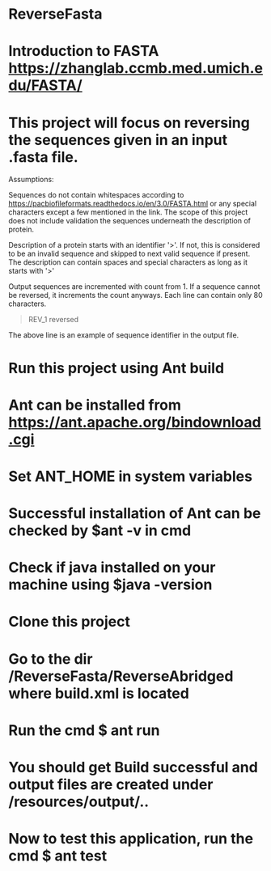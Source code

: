 # ReverseFasta

# Introduction to FASTA https://zhanglab.ccmb.med.umich.edu/FASTA/

# This project will focus on reversing the sequences given in an input .fasta file.

  Assumptions:

  Sequences do not contain whitespaces according to https://pacbiofileformats.readthedocs.io/en/3.0/FASTA.html or any special 
  characters except a few mentioned in the link. The scope of this project does not include validation the sequences underneath the 
  description of protein. 

  Description of a protein starts with an identifier '>'. If not, this is considered to be an invalid sequence and
  skipped to next valid sequence if present. The description can contain spaces and special characters as long as it 
  starts with '>'

  Output sequences are incremented with count from 1. If a sequence cannot be reversed, it increments the count anyways.
  Each line can contain only 80 characters.

  >REV_1 reversed 

  The above line is an example of sequence identifier in the output file.

  # Run this project using Ant build

  # Ant can be installed from  https://ant.apache.org/bindownload.cgi

  # Set ANT_HOME in system variables

  # Successful installation of Ant can be checked by $ant -v in cmd

  # Check if java installed on your machine using $java -version

  # Clone this project

  # Go to the dir /ReverseFasta/ReverseAbridged where build.xml is located

  # Run the cmd $ ant run

  # You should get Build successful and output files are created under /resources/output/..

  # Now to test this application, run the cmd $ ant test


